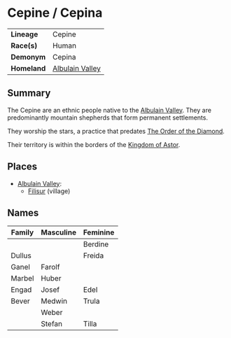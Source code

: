 # Cepine / Cepina

|||
| --- | --- |
| **Lineage** | Cepine | lineage.1
| **Race(s)** | Human |
| **Demonym** | Cepina |
| **Homeland** | [Albulain Valley](../places/plains-valleys/albulain-valley.md) |

## Summary

The Cepine are an ethnic people native to the [Albulain Valley](../places/plains-valleys/albulain-valley.md). They are predominantly mountain shepherds that form permanent settlements.

They worship the stars, a practice that predates [The Order of the Diamond](../organisations/the-order-of-the-diamond.md).

Their territory is within the borders of the [Kingdom of Astor](../civilisations/kingdom-of-astor/kingdom-of-astor.md).

## Places

- [Albulain Valley](../places/plains-valleys/albulain-valley.md):
  - [Filisur](../places/villages/filisur.md) (village)

## Names

| Family | Masculine | Feminine |
| --- | --- | --- |
||| Berdine |
| Dullus || Freida |
| Ganel | Farolf ||
| Marbel | Huber ||
| Engad | Josef | Edel |
| Bever | Medwin | Trula |
|| Weber ||
|| Stefan | Tilla |
